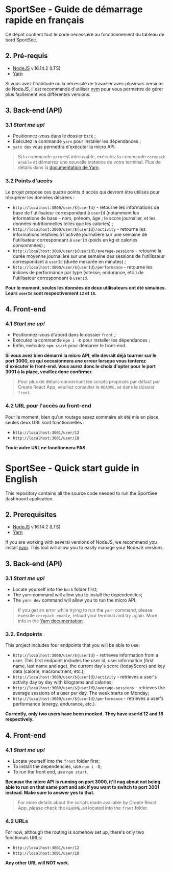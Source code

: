 # SportSee - Guide de démarrage rapide en français

Ce dépôt contient tout le code nécessaire au fonctionnement du tableau de bord SportSee.

## 2. Pré-requis

- [NodeJS](https://nodejs.org/en/) v.16.14.2 (LTS)
- [Yarn](https://yarnpkg.com/)

Si vous avez l'habitude ou la nécessité de travailler avec plusieurs versions de NodeJS, il est recommandé d'utiliser [nvm](https://github.com/nvm-sh/nvm) pour vous permettre de gérer plus facilement vos différentes versions.

## 3. Back-end (API)

### 3.1 *Start me up!*

- Positionnez-vous dans le dossier `back` ;
- Exécutez la commande `yarn` pour installer les dépendances ;
- `yarn dev` vous permettra d'exécuter la micro API.

> Si la commande `yarn` est introuvable, exécutez la commande `corepack enable` et démarrez une nouvelle instance de votre terminal. Plus de détails dans la [documentation de Yarn](https://yarnpkg.com/getting-started/install).

### 3.2 Points d'accès

Le projet propose ces quatre points d'accès qui devront être utilisés pour récupérer les données désirées :

- `http://localhost:3000/user/${userId}` - retourne les informations de base de l'utilisateur correspondant à `userId` (notamment les informations de base - nom, prénom, âge ; le score journalier, et les données nutritionnelles telles que les calories) ;
- `http://localhost:3000/user/${userId}/activity` - retourne les informations relatives à l'activité journalière sur une semaine de l'utilisateur correspondant à `userId` (poids en kg et calories consommées) ;
- `http://localhost:3000/user/${userId}/average-sessions` - retourne la durée moyenne journalière sur une semaine des sessions de l'utilisateur correspondant à `userId` (durée mesurée en minutes) ;
- `http://localhost:3000/user/${userId}/performance` - retourne les indices de performance par type (vitesse, endurance, etc.) de l'utilisateur correspondant à `userId`.

**Pour le moment, seules les données de deux utilisateurs ont été simulées. Leurs `userId` sont respectivement `12` et `18`.**

## 4. Front-end

### 4.1 *Start me up!*

- Positionnez-vous d'abord dans le dossier `front` ;
- Exécutez la commande `npm i -D` pour installer les dépendances ;
- Enfin, exécutez `npm start` pour démarrer le front-end.

**Si vous avez bien démarré la micro API, elle devrait déjà tourner sur le port 3000, ce qui occasionnera une erreur lorsque vous tenterez d'exécuter le front-end. Vous aurez donc le choix d'opter pour le port 3001 à la place, veuillez donc confirmer.**

> Pour plus de détails concernant les scripts proposés par défaut par Create React App, veuillez consulter le `README.md` dans le dossier `front`.

### 4.2 URL pour l'accès au front-end

Pour le moment, bien qu'un routage assez sommaire ait été mis en place, seules deux URL sont fonctionnelles :

- `http://localhost:3001/user/12`
- `http://localhost:3001/user/18`

**Toute autre URL ne fonctionnera PAS.**

# SportSee - Quick start guide in English

This repository contains all the source code needed to run the SportSee dashboard application. 

## 2. Prerequisites

- [NodeJS](https://nodejs.org/en/) v.16.14.2 (LTS)
- [Yarn](https://yarnpkg.com/)

If you are working with several versions of NodeJS, we recommend you install [nvm](https://github.com/nvm-sh/nvm). This tool will allow you to easily manage your NodeJS versions.

## 3. Back-end (API)

### 3.1 *Start me up!*

- Locate yourself into the `back` folder first;
- The `yarn` command will allow you to install the dependencies;
- The `yarn dev` command will allow you to run the micro API.

> If you get an error while trying to run the `yarn` command, please execute `corepack enable`, reload your terminal and try again. More info in the [Yarn documentation](https://yarnpkg.com/getting-started/install).

### 3.2. Endpoints

This project includes four endpoints that you will be able to use: 

- `http://localhost:3000/user/${userId}` - retrieves information from a user. This first endpoint includes the user id, user information (first name, last name and age), the current day's score (todayScore) and key data (calorie, macronutrient, etc.);
- `http://localhost:3000/user/${userId}/activity` - retrieves a user's activity day by day with kilograms and calories;
- `http://localhost:3000/user/${userId}/average-sessions` - retrieves the average sessions of a user per day. The week starts on Monday;
- `http://localhost:3000/user/${userId}/performance` - retrieves a user's performance (energy, endurance, etc.).

**Currently, only two users have been mocked. They have userId 12 and 18 respectively.**

## 4. Front-end

### 4.1 *Start me up!*

- Locate yourself into the `front` folder first;
- To install the dependencies, use `npm i -D`;
- To run the front end, use `npm start`.

**Because the micro API is running on port 3000, it'll nag about not being able to run on that same port and ask if you want to switch to port 3001 instead. Make sure to answer yes to that.**

> For more details about the scripts made available by Create React App, please check the `README.md` located into the `front` folder.

### 4.2 URLs

For now, although the routing is somehow set up, there's only two fonctionals URLs: 

- `http://localhost:3001/user/12`
- `http://localhost:3001/user/18`

**Any other URL will NOT work.**
